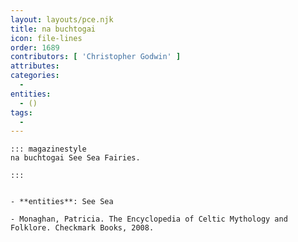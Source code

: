 ```yaml
---
layout: layouts/pce.njk
title: na buchtogai
icon: file-lines
order: 1689
contributors: [ 'Christopher Godwin' ]
attributes:
categories:
  - 
entities:
  - ()
tags:
  - 
---
```

``` tab [group1:Info]
::: magazinestyle
na buchtogai See Sea Fairies.

:::
```
``` tab [group1:Attributes]
```
``` tab [group1:Entities]
- **entities**: See Sea
```
``` tab [group1:Sources]
- Monaghan, Patricia. The Encyclopedia of Celtic Mythology and Folklore. Checkmark Books, 2008.
```
